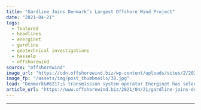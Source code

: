 ```yaml
---
title: "Gardline Joins Denmark’s Largest Offshore Wind Project"
date: "2021-04-21"
tags: 
  - featured
  - headlines
  - energinet
  - gardline
  - geotechnical investigations
  - hesselø
  - offshorewind
source: "offshorewind"
image_url: "https://cdn.offshorewind.biz/wp-content/uploads/sites/2/2021/04/21093507/Gardline-Joins-Denmarks-Largest-Offshore-Wind-Project.jpg"
image_fp: "/assets/img/post_thumbnails/38.jpg"
lead: "Denmark&#8217;s transmission system operator Energinet has selected the UK marine survey specialist Gardline Ltd"
article_url: "https://www.offshorewind.biz/2021/04/21/gardline-joins-denmarks-largest-offshore-wind-project/"
---
```


---
